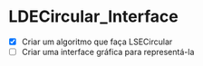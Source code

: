 # LDECircular_Interface

- [x] Criar um algoritmo que faça LSECircular
- [ ] Criar uma interface gráfica para representá-la
